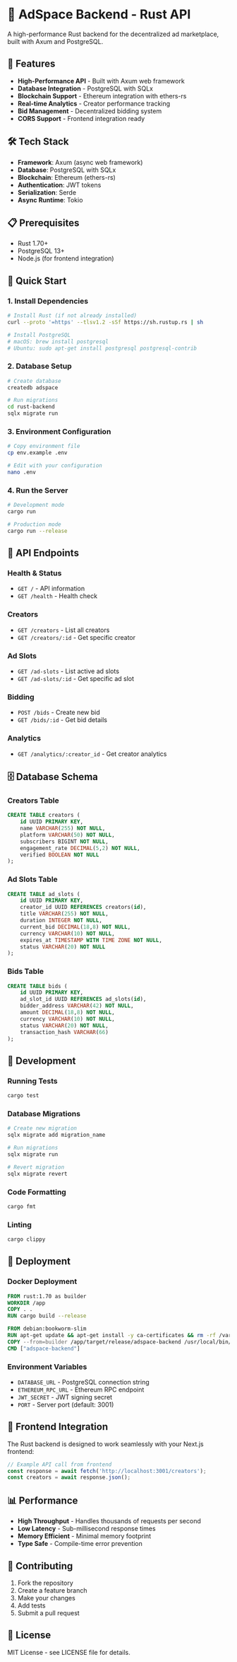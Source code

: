 # 🎯 AdSpace Backend - Rust API

A high-performance Rust backend for the decentralized ad marketplace, built with Axum and PostgreSQL.

## 🚀 Features

- **High-Performance API** - Built with Axum web framework
- **Database Integration** - PostgreSQL with SQLx
- **Blockchain Support** - Ethereum integration with ethers-rs
- **Real-time Analytics** - Creator performance tracking
- **Bid Management** - Decentralized bidding system
- **CORS Support** - Frontend integration ready

## 🛠️ Tech Stack

- **Framework**: Axum (async web framework)
- **Database**: PostgreSQL with SQLx
- **Blockchain**: Ethereum (ethers-rs)
- **Authentication**: JWT tokens
- **Serialization**: Serde
- **Async Runtime**: Tokio

## 📋 Prerequisites

- Rust 1.70+
- PostgreSQL 13+
- Node.js (for frontend integration)

## 🚀 Quick Start

### 1. Install Dependencies

```bash
# Install Rust (if not already installed)
curl --proto '=https' --tlsv1.2 -sSf https://sh.rustup.rs | sh

# Install PostgreSQL
# macOS: brew install postgresql
# Ubuntu: sudo apt-get install postgresql postgresql-contrib
```

### 2. Database Setup

```bash
# Create database
createdb adspace

# Run migrations
cd rust-backend
sqlx migrate run
```

### 3. Environment Configuration

```bash
# Copy environment file
cp env.example .env

# Edit with your configuration
nano .env
```

### 4. Run the Server

```bash
# Development mode
cargo run

# Production mode
cargo run --release
```

## 📡 API Endpoints

### Health & Status
- `GET /` - API information
- `GET /health` - Health check

### Creators
- `GET /creators` - List all creators
- `GET /creators/:id` - Get specific creator

### Ad Slots
- `GET /ad-slots` - List active ad slots
- `GET /ad-slots/:id` - Get specific ad slot

### Bidding
- `POST /bids` - Create new bid
- `GET /bids/:id` - Get bid details

### Analytics
- `GET /analytics/:creator_id` - Get creator analytics

## 🗄️ Database Schema

### Creators Table
```sql
CREATE TABLE creators (
    id UUID PRIMARY KEY,
    name VARCHAR(255) NOT NULL,
    platform VARCHAR(50) NOT NULL,
    subscribers BIGINT NOT NULL,
    engagement_rate DECIMAL(5,2) NOT NULL,
    verified BOOLEAN NOT NULL
);
```

### Ad Slots Table
```sql
CREATE TABLE ad_slots (
    id UUID PRIMARY KEY,
    creator_id UUID REFERENCES creators(id),
    title VARCHAR(255) NOT NULL,
    duration INTEGER NOT NULL,
    current_bid DECIMAL(18,8) NOT NULL,
    currency VARCHAR(10) NOT NULL,
    expires_at TIMESTAMP WITH TIME ZONE NOT NULL,
    status VARCHAR(20) NOT NULL
);
```

### Bids Table
```sql
CREATE TABLE bids (
    id UUID PRIMARY KEY,
    ad_slot_id UUID REFERENCES ad_slots(id),
    bidder_address VARCHAR(42) NOT NULL,
    amount DECIMAL(18,8) NOT NULL,
    currency VARCHAR(10) NOT NULL,
    status VARCHAR(20) NOT NULL,
    transaction_hash VARCHAR(66)
);
```

## 🔧 Development

### Running Tests
```bash
cargo test
```

### Database Migrations
```bash
# Create new migration
sqlx migrate add migration_name

# Run migrations
sqlx migrate run

# Revert migration
sqlx migrate revert
```

### Code Formatting
```bash
cargo fmt
```

### Linting
```bash
cargo clippy
```

## 🚀 Deployment

### Docker Deployment
```dockerfile
FROM rust:1.70 as builder
WORKDIR /app
COPY . .
RUN cargo build --release

FROM debian:bookworm-slim
RUN apt-get update && apt-get install -y ca-certificates && rm -rf /var/lib/apt/lists/*
COPY --from=builder /app/target/release/adspace-backend /usr/local/bin/
CMD ["adspace-backend"]
```

### Environment Variables
- `DATABASE_URL` - PostgreSQL connection string
- `ETHEREUM_RPC_URL` - Ethereum RPC endpoint
- `JWT_SECRET` - JWT signing secret
- `PORT` - Server port (default: 3001)

## 🔗 Frontend Integration

The Rust backend is designed to work seamlessly with your Next.js frontend:

```typescript
// Example API call from frontend
const response = await fetch('http://localhost:3001/creators');
const creators = await response.json();
```

## 📊 Performance

- **High Throughput** - Handles thousands of requests per second
- **Low Latency** - Sub-millisecond response times
- **Memory Efficient** - Minimal memory footprint
- **Type Safe** - Compile-time error prevention

## 🤝 Contributing

1. Fork the repository
2. Create a feature branch
3. Make your changes
4. Add tests
5. Submit a pull request

## 📄 License

MIT License - see LICENSE file for details.
